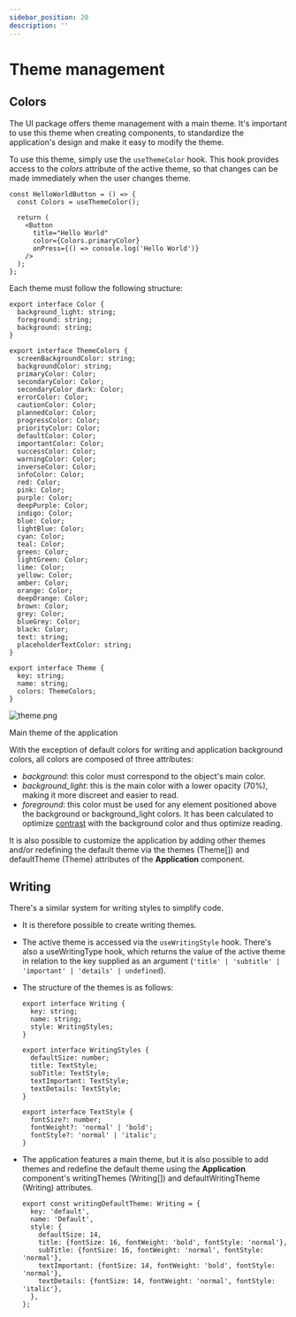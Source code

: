 ```yaml
---
sidebar_position: 20
description: ''
---
```


# Theme management

## Colors

The UI package offers theme management with a main theme. It's important to use this theme when creating components, to standardize the application's design and make it easy to modify the theme.

To use this theme, simply use the `useThemeColor` hook. This hook provides access to the _colors_ attribute of the active theme, so that changes can be made immediately when the user changes theme.

```tsx
const HelloWorldButton = () => {
  const Colors = useThemeColor();

  return (
    <Button
      title="Hello World"
      color={Colors.primaryColor}
      onPress={() => console.log('Hello World')}
    />
  );
};
```

Each theme must follow the following structure:

```tsx
export interface Color {
  background_light: string;
  foreground: string;
  background: string;
}

export interface ThemeColors {
  screenBackgroundColor: string;
  backgroundColor: string;
  primaryColor: Color;
  secondaryColor: Color;
  secondaryColor_dark: Color;
  errorColor: Color;
  cautionColor: Color;
  plannedColor: Color;
  progressColor: Color;
  priorityColor: Color;
  defaultColor: Color;
  importantColor: Color;
  successColor: Color;
  warningColor: Color;
  inverseColor: Color;
  infoColor: Color;
  red: Color;
  pink: Color;
  purple: Color;
  deepPurple: Color;
  indigo: Color;
  blue: Color;
  lightBlue: Color;
  cyan: Color;
  teal: Color;
  green: Color;
  lightGreen: Color;
  lime: Color;
  yellow: Color;
  amber: Color;
  orange: Color;
  deepOrange: Color;
  brown: Color;
  grey: Color;
  blueGrey: Color;
  black: Color;
  text: string;
  placeholderTextColor: string;
}

export interface Theme {
  key: string;
  name: string;
  colors: ThemeColors;
}
```

![theme.png](/img/en/theme_purple.png)

Main theme of the application

With the exception of default colors for writing and application background colors, all colors are composed of three attributes:

- _background_: this color must correspond to the object's main color.
- _background_light_: this is the main color with a lower opacity (70%), making it more discreet and easier to read.
- _foreground_: this color must be used for any element positioned above the background or background_light colors. It has been calculated to optimize [contrast](https://coolors.co/contrast-checker/112a46-acc8e5) with the background color and thus optimize reading.

It is also possible to customize the application by adding other themes and/or redefining the default theme via the themes (Theme[]) and defaultTheme (Theme) attributes of the **Application** component.

## Writing

There's a similar system for writing styles to simplify code.

- It is therefore possible to create writing themes.
- The active theme is accessed via the `useWritingStyle` hook. There's also a useWritingType hook, which returns the value of the active theme in relation to the key supplied as an argument (`'title' | 'subtitle' | 'important' | 'details' | undefined`).
- The structure of the themes is as follows:

  ```tsx
  export interface Writing {
    key: string;
    name: string;
    style: WritingStyles;
  }

  export interface WritingStyles {
    defaultSize: number;
    title: TextStyle;
    subTitle: TextStyle;
    textImportant: TextStyle;
    textDetails: TextStyle;
  }

  export interface TextStyle {
    fontSize?: number;
    fontWeight?: 'normal' | 'bold';
    fontStyle?: 'normal' | 'italic';
  }
  ```

- The application features a main theme, but it is also possible to add themes and redefine the default theme using the **Application** component's writingThemes (Writing[]) and defaultWritingTheme (Writing) attributes.

  ```tsx
  export const writingDefaultTheme: Writing = {
    key: 'default',
    name: 'Default',
    style: {
      defaultSize: 14,
      title: {fontSize: 16, fontWeight: 'bold', fontStyle: 'normal'},
      subTitle: {fontSize: 16, fontWeight: 'normal', fontStyle: 'normal'},
      textImportant: {fontSize: 14, fontWeight: 'bold', fontStyle: 'normal'},
      textDetails: {fontSize: 14, fontWeight: 'normal', fontStyle: 'italic'},
    },
  };
  ```
